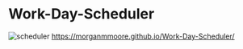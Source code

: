 # Work-Day-Scheduler


![scheduler](https://user-images.githubusercontent.com/85320200/131170809-2f7d91e3-a087-4c49-8cdb-74e0cd777289.JPG)
https://morganmmoore.github.io/Work-Day-Scheduler/

